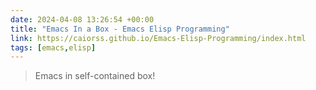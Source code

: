 ```yaml
---
date: 2024-04-08 13:26:54 +00:00
title: "Emacs In a Box - Emacs Elisp Programming"
link: https://caiorss.github.io/Emacs-Elisp-Programming/index.html
tags: [emacs,elisp]
---
```



> Emacs in self-contained box!
